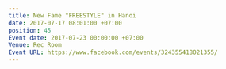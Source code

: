 ```yaml
---
title: New Fame "FREESTYLE" in Hanoi
date: 2017-07-17 08:01:00 +07:00
position: 45
Event date: 2017-07-23 00:00:00 +07:00
Venue: Rec Room
Event URL: https://www.facebook.com/events/324355418021355/
---
```


